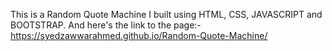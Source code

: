 This is a Random Quote Machine I built using HTML, CSS, JAVASCRIPT and BOOTSTRAP.
And here's the link to the page:-
https://syedzawwarahmed.github.io/Random-Quote-Machine/

